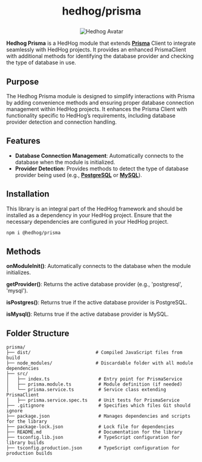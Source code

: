 # <p align="center">hedhog/prisma</p>

<p align="center">
  <img src="https://avatars.githubusercontent.com/u/177489127?s=200&v=4" alt="Hedhog Avatar" />
</p>

**Hedhog Prisma** is a HedHog module that extends [**Prisma**](https://prisma.io/) Client to integrate seamlessly with HedHog projects. It provides an enhanced PrismaClient with additional methods for identifying the database provider and checking the type of database in use.

## Purpose

The Hedhog Prisma module is designed to simplify interactions with Prisma by adding convenience methods and ensuring proper database connection management within HedHog projects. It enhances the Prisma Client with functionality specific to HedHog’s requirements, including database provider detection and connection handling.

## Features

- **Database Connection Management**: Automatically connects to the database when the module is initialized.
- **Provider Detection**: Provides methods to detect the type of database provider being used (e.g., [**PostgreSQL**](https://www.postgresql.org/) or [**MySQL**](https://www.mysql.com/)).

## Installation

This library is an integral part of the HedHog framework and should be installed as a dependency in your HedHog project. Ensure that the necessary dependencies are configured in your HedHog project.

```bash
npm i @hedhog/prisma
```

## Methods

**onModuleInit()**: Automatically connects to the database when the module initializes.

**getProvider()**: Returns the active database provider (e.g., 'postgresql', 'mysql').

**isPostgres()**: Returns true if the active database provider is PostgreSQL.

**isMysql()**: Returns true if the active database provider is MySQL.

## Folder Structure

```plaintext
prisma/
├── dist/                        # Compiled JavaScript files from build
├── node_modules/                # Discardable folder with all module dependencies
├── src/
│   ├── index.ts                  # Entry point for PrismaService
│   ├── prisma.module.ts          # Module definition (if needed)
│   └── prisma.service.ts         # Service class extending PrismaClient
│   ├── prisma.service.spec.ts    # Unit tests for PrismaService
├── .gitignore                    # Specifies which files Git should ignore
├── package.json                  # Manages dependencies and scripts for the library
├── package-lock.json             # Lock file for dependencies
├── README.md                     # Documentation for the library
├── tsconfig.lib.json             # TypeScript configuration for library builds
├── tsconfig.production.json      # TypeScript configuration for production builds
```
